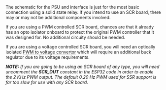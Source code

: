The schematic for the PSU and interface is just for the most basic connection using a solid state relay. If you intend to use an SCR board, there may or may not be additional components involved.

If you are using a PWM controlled SCR board, chances are that it already has an opto isolator onboard to protect the original PWM controller that it was designed for. No additional circuity should be needed.

If you are using a voltage controlled SCR board, you will need an optically isolated [PWM to voltage convertor](https://www.amazon.com/dp/B0BG2G5FMX) which will require an additional buck regulator due to its voltage requirements.

_**NOTE:** If you are going to be using an SCR board of any type, you will need uncomment the **SCR_OUT** constant in the ESP32 code in order to enable the 2 KHz PWM output. The default 0.20 Hz PWM used for SSR support is far too slow for use with any SCR board._

